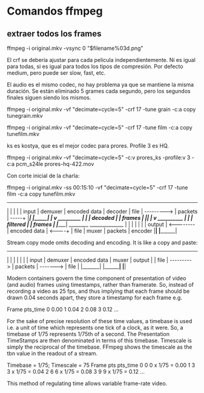 # Comandos ffmpeg

## extraer todos los frames

ffmpeg -i original.mkv -vsync 0 "$filename%03d.png"

El crf se debería ajustar para cada pelicula independientemente. Ni es igual para todas, si es igual para todos los tipos de compresión. Por defecto medium, pero puede ser slow, fast, etc.

El audio es el mismo codec, no hay problema ya que se mantiene la misma duración. Se están eliminado 5 grames cada segundo, pero los segundos finales siguen siendo los mismos.

ffmpeg -i original.mkv -vf "decimate=cycle=5" -crf 17 -tune grain -c:a copy tunegrain.mkv

ffmpeg -i original.mkv -vf "decimate=cycle=5" -crf 17 -tune film -c:a copy tunefilm.mkv

ks es kostya, que es el mejor codec para prores. Profile 3 es HQ.

ffmpeg -i original.mkv -vf "decimate=cycle=5" -c:v prores_ks -profile:v 3 -c:a pcm_s24le prores-hq-422.mov

Con corte inicial de la charla:

ffmpeg -i original.mkv -ss 00:15:10 -vf "decimate=cycle=5" -crf 17 -tune film -c:a copy tunefilm.mkv

 _______              ______________
|       |            |              |
| input |  demuxer   | encoded data |   decoder
| file  | ---------> | packets      | -----+
|_______|            |______________|      |
                                           v
                                       _________
                                      |         |
                                      | decoded |
                                      | frames  |
                                      |_________|
                                           |
                                           v
                                       __________
                                      |          |
                                      | filtered |
                                      | frames   |
                                      |__________|
 ________             ______________       |
|        |           |              |      |
| output | <-------- | encoded data | <----+
| file   |   muxer   | packets      |   encoder
|________|           |______________|


Stream copy mode omits decoding and encoding. It is like a copy and paste:

 _______              ______________            ________
|       |            |              |          |        |
| input |  demuxer   | encoded data |  muxer   | output |
| file  | ---------> | packets      | -------> | file   |
|_______|            |______________|          |________|





Modern containers govern the time component of presentation of video (and audio) frames using timestamps, rather than framerate. So, instead of recording a video as 25 fps, and thus implying that each frame should be drawn 0.04 seconds apart, they store a timestamp for each frame e.g.

 Frame      pts_time
   0          0.00
   1          0.04
   2          0.08
   3          0.12
   ...

For the sake of precise resolution of these time values, a timebase is used i.e. a unit of time which represents one tick of a clock, as it were. So, a timebase of 1/75 represents 1/75th of a second. The Presentation TimeStamps are then denominated in terms of this timebase. Timescale is simply the reciprocal of the timebase. FFmpeg shows the timescale as the tbn value in the readout of a stream.

Timebase = 1/75; Timescale = 75
 Frame        pts           pts_time
   0          0          0 x 1/75 = 0.00
   1          3          3 x 1/75 = 0.04 
   2          6          6 x 1/75 = 0.08
   3          9          9 x 1/75 = 0.12
   ...

This method of regulating time allows variable frame-rate video.


